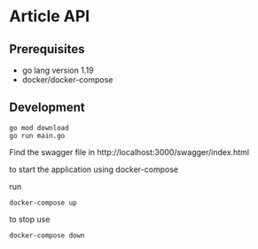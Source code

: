 # Article API

## Prerequisites

- go lang version 1.19
- docker/docker-compose

## Development

```
go mod download
go run main.go
```

Find the swagger file in http://localhost:3000/swagger/index.html

to start the application using docker-compose

run

```
docker-compose up
```

to stop use

```
docker-compose down
```